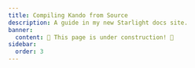 ```yaml
---
title: Compiling Kando from Source
description: A guide in my new Starlight docs site.
banner:
  content: 🚧 This page is under construction! 🚧
sidebar:
  order: 3
---
```

